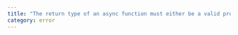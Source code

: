 ```yaml
---
title: "The return type of an async function must either be a valid promise or must not contain a callable 'then' member."
category: error
---
```

